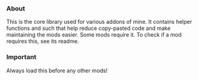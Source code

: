### About
This is the core library used for various addons of mine. It contains helper functions and such that help reduce copy-pasted code and make maintaining the mods easier. Some mods require it. To check if a mod requires this, see its readme.

### Important
Always load this before any other mods!